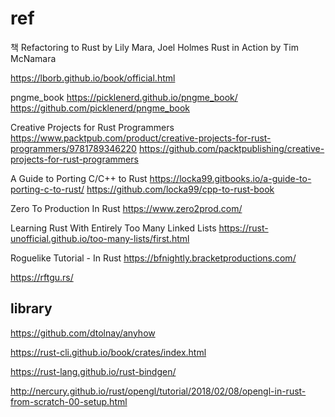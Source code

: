 # ref

책
Refactoring to Rust by Lily Mara, Joel Holmes
Rust in Action by Tim McNamara

https://lborb.github.io/book/official.html

pngme_book
https://picklenerd.github.io/pngme_book/
https://github.com/picklenerd/pngme_book

Creative Projects for Rust Programmers
https://www.packtpub.com/product/creative-projects-for-rust-programmers/9781789346220
https://github.com/packtpublishing/creative-projects-for-rust-programmers

A Guide to Porting C/C++ to Rust
https://locka99.gitbooks.io/a-guide-to-porting-c-to-rust/
https://github.com/locka99/cpp-to-rust-book

Zero To Production In Rust
https://www.zero2prod.com/

Learning Rust With Entirely Too Many Linked Lists
https://rust-unofficial.github.io/too-many-lists/first.html

Roguelike Tutorial - In Rust
https://bfnightly.bracketproductions.com/


https://rftgu.rs/

## library

https://github.com/dtolnay/anyhow

https://rust-cli.github.io/book/crates/index.html


https://rust-lang.github.io/rust-bindgen/



http://nercury.github.io/rust/opengl/tutorial/2018/02/08/opengl-in-rust-from-scratch-00-setup.html
